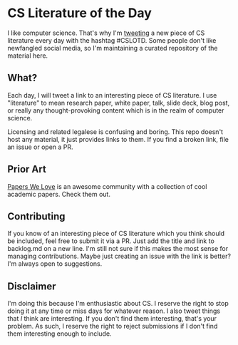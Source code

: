 # CS Literature of the Day

I like computer science. That's why I'm [tweeting](https://twitter.com/tyler_treat) a new piece of CS literature every day with the hashtag #CSLOTD. Some people don't like newfangled social media, so I'm maintaining a curated repository of the material here.

## What?

Each day, I will tweet a link to an interesting piece of CS literature. I use "literature" to mean research paper, white paper, talk, slide deck, blog post, or really any thought-provoking content which is in the realm of computer science.

Licensing and related legalese is confusing and boring. This repo doesn't host any material, it just provides links to them. If you find a broken link, file an issue or open a PR.

## Prior Art

[Papers We Love](http://paperswelove.org/) is an awesome community with a collection of cool academic papers. Check them out.

## Contributing

If you know of an interesting piece of CS literature which you think should be included, feel free to submit it via a PR. Just add the title and link to backlog.md on a new line. I'm still not sure if this makes the most sense for managing contributions. Maybe just creating an issue with the link is better? I'm always open to suggestions.

## Disclaimer

I'm doing this because I'm enthusiastic about CS. I reserve the right to stop doing it at any time or miss days for whatever reason. I also tweet things that *I* think are interesting. If you don't find them interesting, that's your problem. As such, I reserve the right to reject submissions if I don't find them interesting enough to include.
